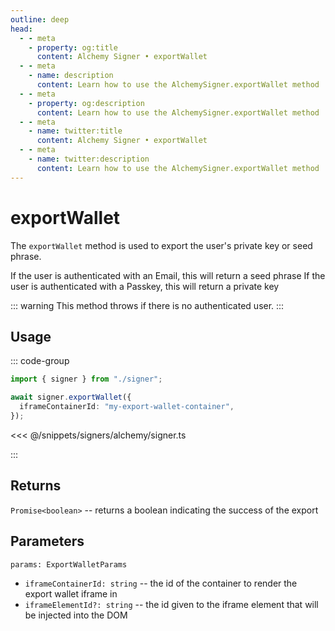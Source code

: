 ```yaml
---
outline: deep
head:
  - - meta
    - property: og:title
      content: Alchemy Signer • exportWallet
  - - meta
    - name: description
      content: Learn how to use the AlchemySigner.exportWallet method
  - - meta
    - property: og:description
      content: Learn how to use the AlchemySigner.exportWallet method
  - - meta
    - name: twitter:title
      content: Alchemy Signer • exportWallet
  - - meta
    - name: twitter:description
      content: Learn how to use the AlchemySigner.exportWallet method
---
```


# exportWallet

The `exportWallet` method is used to export the user's private key or seed phrase.

If the user is authenticated with an Email, this will return a seed phrase
If the user is authenticated with a Passkey, this will return a private key

::: warning
This method throws if there is no authenticated user.
:::

## Usage

::: code-group

```ts
import { signer } from "./signer";

await signer.exportWallet({
  iframeContainerId: "my-export-wallet-container",
});
```

<<< @/snippets/signers/alchemy/signer.ts

:::

## Returns

`Promise<boolean>` -- returns a boolean indicating the success of the export

## Parameters

`params: ExportWalletParams`

- `iframeContainerId: string` -- the id of the container to render the export wallet iframe in
- `iframeElementId?: string` -- the id given to the iframe element that will be injected into the DOM
